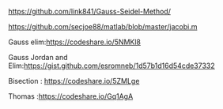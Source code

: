 https://github.com/link841/Gauss-Seidel-Method/

https://github.com/secjoe88/matlab/blob/master/jacobi.m

Gauss elim:https://codeshare.io/5NMKl8

Gauss Jordan and Elim:https://gist.github.com/esromneb/1d57b1d16d54cde37332

Bisection : https://codeshare.io/5ZMLge

Thomas :https://codeshare.io/Gq1AgA
